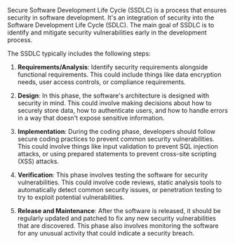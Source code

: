 Secure Software Development Life Cycle (SSDLC) is a process that ensures security in software development. It's an integration of security into the Software Development Life Cycle (SDLC). The main goal of SSDLC is to identify and mitigate security vulnerabilities early in the development process.

The SSDLC typically includes the following steps:

1. **Requirements/Analysis**: Identify security requirements alongside functional requirements. This could include things like data encryption needs, user access controls, or compliance requirements.

2. **Design**: In this phase, the software's architecture is designed with security in mind. This could involve making decisions about how to securely store data, how to authenticate users, and how to handle errors in a way that doesn't expose sensitive information.

3. **Implementation**: During the coding phase, developers should follow secure coding practices to prevent common security vulnerabilities. This could involve things like input validation to prevent SQL injection attacks, or using prepared statements to prevent cross-site scripting (XSS) attacks.

4. **Verification**: This phase involves testing the software for security vulnerabilities. This could involve code reviews, static analysis tools to automatically detect common security issues, or penetration testing to try to exploit potential vulnerabilities.

5. **Release and Maintenance**: After the software is released, it should be regularly updated and patched to fix any new security vulnerabilities that are discovered. This phase also involves monitoring the software for any unusual activity that could indicate a security breach.
